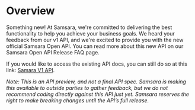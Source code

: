 # Overview

<note class="info">
<h>Something new!</h>
At Samsara, we're committed to delivering the best functionality to help you achieve your business goals. We heard your feedback from our v1 API, and we're excited to provide you with the new official Samsara Open API. You can read more about this new API on our <a>Samsara Open API Release FAQ page</a>.

If you would like to access the existing API docs, you can still do so at this link: <a href="https://www.samsara.com/api">Samara V1 API</a>.

<em>Note: This is an API preview, and not a final API spec. Samsara is making this available to outside parties to gather feedback, but we do not recommend coding directly against this API just yet. Samsara reserves the right to make breaking changes until the API’s full release.</em>
</note>